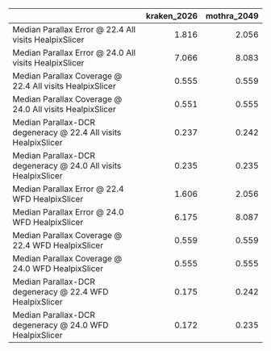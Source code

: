 |                                                                |   kraken_2026 |   mothra_2049 |
|:---------------------------------------------------------------|--------------:|--------------:|
| Median Parallax Error @ 22.4 All visits HealpixSlicer          |         1.816 |         2.056 |
| Median Parallax Error @ 24.0 All visits HealpixSlicer          |         7.066 |         8.083 |
| Median Parallax Coverage @ 22.4 All visits HealpixSlicer       |         0.555 |         0.559 |
| Median Parallax Coverage @ 24.0 All visits HealpixSlicer       |         0.551 |         0.555 |
| Median Parallax-DCR degeneracy @ 22.4 All visits HealpixSlicer |         0.237 |         0.242 |
| Median Parallax-DCR degeneracy @ 24.0 All visits HealpixSlicer |         0.235 |         0.235 |
| Median Parallax Error @ 22.4 WFD HealpixSlicer                 |         1.606 |         2.056 |
| Median Parallax Error @ 24.0 WFD HealpixSlicer                 |         6.175 |         8.087 |
| Median Parallax Coverage @ 22.4 WFD HealpixSlicer              |         0.559 |         0.559 |
| Median Parallax Coverage @ 24.0 WFD HealpixSlicer              |         0.555 |         0.555 |
| Median Parallax-DCR degeneracy @ 22.4 WFD HealpixSlicer        |         0.175 |         0.242 |
| Median Parallax-DCR degeneracy @ 24.0 WFD HealpixSlicer        |         0.172 |         0.235 |
